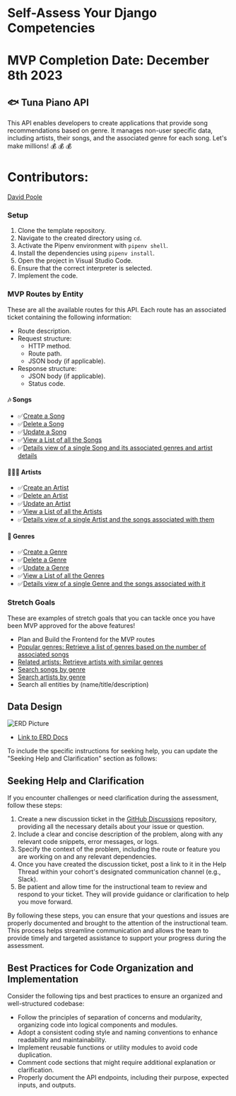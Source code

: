 # Self-Assess Your Django Competencies
# MVP Completion Date: December 8th 2023

## 🐟 Tuna Piano API
This API enables developers to create applications that provide song recommendations based on genre. It manages non-user specific data, including artists, their songs, and the associated genre for each song.
Let's make millions! 💰 💰 💰

# Contributors:
[David Poole](https://github.com/DavidBPoole)

### Setup

1. Clone the template repository.
2. Navigate to the created directory using `cd`.
3. Activate the Pipenv environment with `pipenv shell`.
4. Install the dependencies using `pipenv install`.
5. Open the project in Visual Studio Code.
6. Ensure that the correct interpreter is selected.
7. Implement the code.

### MVP Routes by Entity

These are all the available routes for this API. Each route has an associated ticket containing the following information:
- Route description.
- Request structure:
    - HTTP method.
    - Route path.
    - JSON body (if applicable).
- Response structure:
    - JSON body (if applicable).
    - Status code.

#### 🎶 Songs

- ✅[Create a Song](./documentation/issue-tickets/Create-Song.md)
- ✅[Delete a Song](./documentation/issue-tickets/Delete-Song.md)
- ✅[Update a Song](./documentation/issue-tickets/Update-Song.md)
- ✅[View a List of all the Songs](./documentation/issue-tickets/List-Songs.md)
- ✅[Details view of a single Song and its associated genres and artist details](./documentation/issue-tickets/Details-Song.md)

#### 👩🏾‍🎤 Artists

- ✅[Create an Artist](./documentation/issue-tickets/Create-an-Artist.md)
- ✅[Delete an Artist](./documentation/issue-tickets/Delete-an-Artist.md)
- ✅[Update an Artist](./documentation/issue-tickets/Update-an-Artist.md)
- ✅[View a List of all the Artists](./documentation/issue-tickets/List-Artists.md)
- ✅[Details view of a single Artist and the songs associated with them](./documentation/issue-tickets/Details-Artist.md)

#### 🎸 Genres

- ✅[Create a Genre](./documentation/issue-tickets/Create-Genre.md)
- ✅[Delete a Genre](./documentation/issue-tickets/Delete-Genre.md)
- ✅[Update a Genre](./documentation/issue-tickets/Update-Genre.md)
- ✅[View a List of all the Genres](./documentation/issue-tickets/List-Genres.md)
- ✅[Details view of a single Genre and the songs associated with it](./documentation/issue-tickets/Details-Genre.md)

### Stretch Goals

These are examples of stretch goals that you can tackle once you have been MVP approved for the above features!

- Plan and Build the Frontend for the MVP routes
- [Popular genres: Retrieve a list of genres based on the number of associated songs](./documentation/issue-tickets/Popular-genres.md)
- [Related artists: Retrieve artists with similar genres](./documentation/issue-tickets/Related-artists.md)
- [Search songs by genre](./documentation/issue-tickets/Search-songs-by-genre.md)
- [Search artists by genre](./documentation/issue-tickets/Search-artists.md)
- Search all entities by (name/title/description)

## Data Design

![ERD Picture](https://github.com/TrinityChristiana/django-api-assessment/assets/31781724/a39bab27-bc1e-4a42-9ecc-ab96130bb509)
- [Link to ERD Docs](https://dbdocs.io/trinitycterry/Tuna-Piano-API?view=relationships)

To include the specific instructions for seeking help, you can update the "Seeking Help and Clarification" section as follows:

## Seeking Help and Clarification

If you encounter challenges or need clarification during the assessment, follow these steps:

1. Create a new discussion ticket in the [GitHub Discussions](https://github.com/orgs/nss-evening-web-development/discussions) repository, providing all the necessary details about your issue or question.
2. Include a clear and concise description of the problem, along with any relevant code snippets, error messages, or logs.
3. Specify the context of the problem, including the route or feature you are working on and any relevant dependencies.
4. Once you have created the discussion ticket, post a link to it in the Help Thread within your cohort's designated communication channel (e.g., Slack).
5. Be patient and allow time for the instructional team to review and respond to your ticket. They will provide guidance or clarification to help you move forward.

By following these steps, you can ensure that your questions and issues are properly documented and brought to the attention of the instructional team. This process helps streamline communication and allows the team to provide timely and targeted assistance to support your progress during the assessment.

## Best Practices for Code Organization and Implementation

Consider the following tips and best practices to ensure an organized and well-structured codebase:

- Follow the principles of separation of concerns and modularity, organizing code into logical components and modules.
- Adopt a consistent coding style and naming conventions to enhance readability and maintainability.
- Implement reusable functions or utility modules to avoid code duplication.
- Comment code sections that might require additional explanation or clarification.
- Properly document the API endpoints, including their purpose, expected inputs, and outputs.
